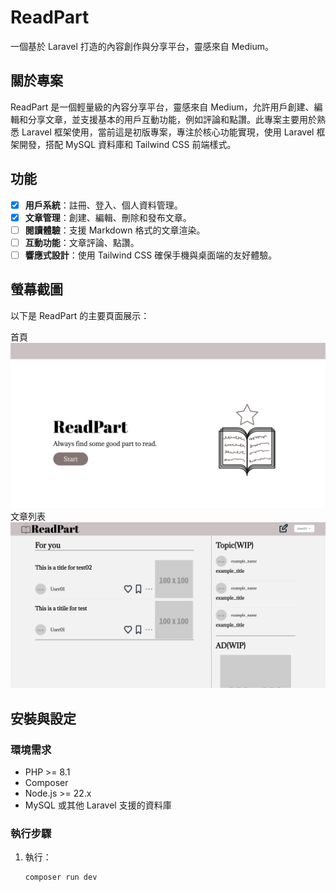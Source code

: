 # ReadPart

一個基於 Laravel 打造的內容創作與分享平台，靈感來自 Medium。

## 關於專案

ReadPart 是一個輕量級的內容分享平台，靈感來自 Medium，允許用戶創建、編輯和分享文章，並支援基本的用戶互動功能，例如評論和點讚。此專案主要用於熟悉 Laravel 框架使用，當前這是初版專案，專注於核心功能實現，使用 Laravel 框架開發，搭配 MySQL 資料庫和 Tailwind CSS 前端樣式。

## 功能

-   [x] **用戶系統**：註冊、登入、個人資料管理。
-   [x] **文章管理**：創建、編輯、刪除和發布文章。
-   [ ] **閱讀體驗**：支援 Markdown 格式的文章渲染。
-   [ ] **互動功能**：文章評論、點讚。
-   [ ] **響應式設計**：使用 Tailwind CSS 確保手機與桌面端的友好體驗。

## 螢幕截圖

以下是 ReadPart 的主要頁面展示：

首頁
![首頁](public/images/screenshot/readme_welcome.png)
文章列表
![文章列表](public/images/screenshot/readme_index.png)

## 安裝與設定

### 環境需求

-   PHP >= 8.1
-   Composer
-   Node.js >= 22.x
-   MySQL 或其他 Laravel 支援的資料庫

### 執行步驟

1. 執行：
    ```bash
    composer run dev
    ```
